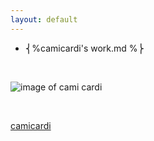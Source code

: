 ```yaml
---
layout: default
---
```


- ⎨%camicardi's work.md %⎬

<br>

![image of cami cardi](https://camicardi/images/github.png)

<br>

[camicardi](http://github.com)


